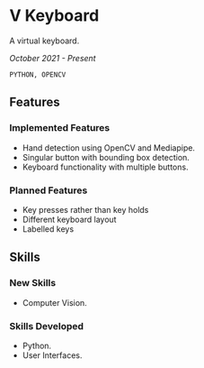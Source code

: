 # **V Keyboard**

A virtual keyboard.

_October 2021 - Present_

```PYTHON, OPENCV```

## **Features** 

### **Implemented Features**

* Hand detection using OpenCV and Mediapipe.
* Singular button with bounding box detection.
* Keyboard functionality with multiple buttons.

### **Planned Features**

* Key presses rather than key holds
* Different keyboard layout
* Labelled keys

## **Skills**

### **New Skills**

* Computer Vision.

### **Skills Developed**

* Python.
* User Interfaces.